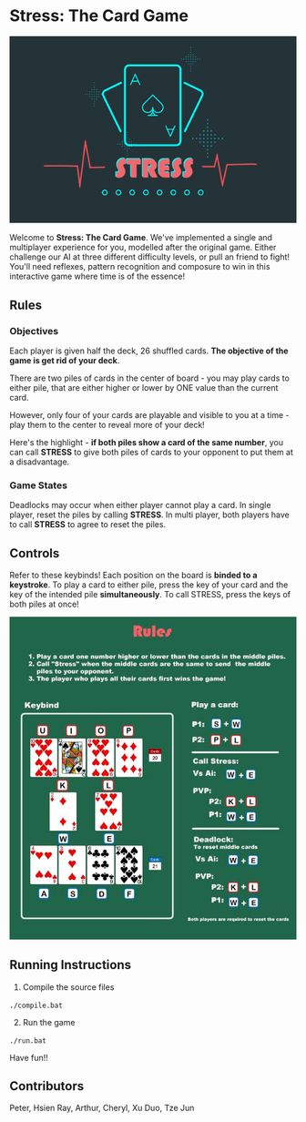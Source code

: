 # Stress: The Card Game

![Rules](images/BG2.png)

Welcome to **Stress: The Card Game**. We've implemented a single and multiplayer experience for you, modelled after the original game. Either challenge our AI at three different difficulty levels, or pull an friend to fight! You'll need reflexes, pattern recognition and composure to win in this interactive game where time is of the essence! 

## **Rules**

### Objectives
Each player is given half the deck, 26 shuffled cards. **The objective of the game is get rid of your deck**. 

There are two piles of cards in the center of board - you may play cards to either pile, that are either higher or lower by ONE value than the current card.

However, only four of your cards are playable and visible to you at a time - play them to the center to reveal more of your deck!

Here's the highlight - **if both piles show a card of the same number**, you can call **STRESS** to give both piles of cards to your opponent to put them at a disadvantage.

### Game States
Deadlocks may occur when either player cannot play a card. In single player, reset the piles by calling **STRESS**. In multi player, both players have to call **STRESS** to agree to reset the piles. 


## **Controls**

Refer to these keybinds! Each position on the board is **binded to a keystroke**. To play a card to either pile, press the key of your card and the key of the intended pile **simultaneously**. To call STRESS, press the keys of both piles at once!

![Rules](images/guide.png)


## **Running Instructions**

1. Compile the source files

```./compile.bat```

2. Run the game

```./run.bat```

Have fun!!

## Contributors

Peter, Hsien Ray, Arthur, Cheryl, Xu Duo, Tze Jun


